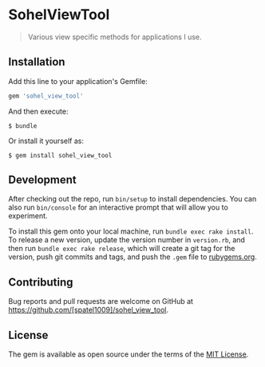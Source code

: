 # SohelViewTool

> Various view specific methods for applications I use.

## Installation

Add this line to your application's Gemfile:

```ruby
gem 'sohel_view_tool'
```

And then execute:

    $ bundle

Or install it yourself as:

    $ gem install sohel_view_tool


## Development

After checking out the repo, run `bin/setup` to install dependencies. You can also run `bin/console` for an interactive prompt that will allow you to experiment.

To install this gem onto your local machine, run `bundle exec rake install`. To release a new version, update the version number in `version.rb`, and then run `bundle exec rake release`, which will create a git tag for the version, push git commits and tags, and push the `.gem` file to [rubygems.org](https://rubygems.org).

## Contributing

Bug reports and pull requests are welcome on GitHub at https://github.com/[spatel1009]/sohel_view_tool.

## License

The gem is available as open source under the terms of the [MIT License](https://opensource.org/licenses/MIT).
